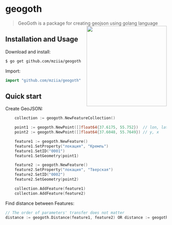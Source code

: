 # geogoth

> GeoGoth is a package for creating geojson using golang language  <img src="https://user-images.githubusercontent.com/24193681/41141904-75a44f22-6afc-11e8-83c0-5ee152d600e3.png" width="250" align="right"> 



## Installation and Usage 

Download and install:
```sh
$ go get github.com/mziia/geogoth
```

Import: 
```go
import "github.com/mziia/geogoth"
```

## Quick start

Create GeoJSON:

```go
	collection := geogoth.NewFeatureCollection()

	point1 := geogoth.NewPoint([]float64{37.6175, 55.752})  // lon, lat
	point2 := geogoth.NewPoint([]float64{37.6048, 55.7649}) // y, x

	feature1 := geogoth.NewFeature()
	feature1.SetProperty("локация", "Кремль")
	feature1.SetID("0001")
	feature1.SetGeometry(point1)

	feature2 := geogoth.NewFeature()
	feature2.SetProperty("локация", "Тверская")
	feature2.SetID("0002")
	feature2.SetGeometry(point2)

	collection.AddFeature(feature1)
	collection.AddFeature(feature2)
```


Find distance between Features: 

```go
// The order of parameters' transfer does not matter
distance := geogoth.Distance(feature1, feature2) OR distance := geogoth.Distance(feature2, feature1)

```

